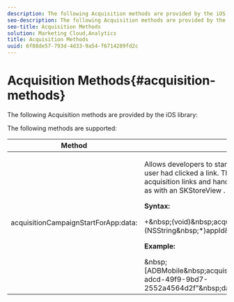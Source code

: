 ```yaml
---
description: The following Acquisition methods are provided by the iOS library 
seo-description: The following Acquisition methods are provided by the iOS library 
seo-title: Acquisition Methods
solution: Marketing Cloud,Analytics
title: Acquisition Methods
uuid: 6f88de57-793d-4d33-9a54-f6714289fd2c
---
```


# Acquisition Methods{#acquisition-methods}

The following Acquisition methods are provided by the iOS library:

The following methods are supported: 

<table id="table_AEFBC9C64319444AAD463E15A2400338"> 
 <thead> 
  <tr> 
   <th colname="col1" class="entry"> Method </th> 
   <th colname="col2" class="entry"> Description </th> 
  </tr> 
 </thead>
 <tbody> 
  <tr> 
   <td colname="col1"> <p>acquisitionCampaignStartForApp:data: </p> </td> 
   <td colname="col2"> <p>Allows developers to start an app acquisition campaign as if the user had clicked a link. This is helpful for creating manual acquisition links and handling the app store redirect yourself, such as with an <span class="codeph"> SKStoreView </span>. </p> <p> <b>Syntax:</b> </p> 
    <codeblock>
      +&amp;nbsp;(void)&amp;nbsp;acquisitionCampaignStartForApp:(NSString&amp;nbsp;*)appId&amp;nbsp;data:(NSDictionary&amp;nbsp;*)data; 
    </codeblock> <p> <b>Example: </b> </p> 
    <codeblock>
      &amp;nbsp;[ADBMobile&amp;nbsp;acquisitionCampaignStartForApp:@"0652024f-adcd-49f9-9bd7-2552a4564d2f"&amp;nbsp;data:@{@"custom.key":@"value"}]; 
    </codeblock> </td> 
  </tr> 
 </tbody> 
</table>

